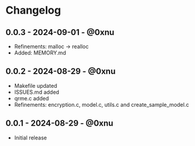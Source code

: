# Changelog

## 0.0.3 - 2024-09-01 - @0xnu

* Refinements: malloc -> realloc
* Added: MEMORY.md

## 0.0.2 - 2024-08-29 - @0xnu

* Makefile updated
* ISSUES.md added
* qrme.c added
* Refinements: encryption.c, model.c, utils.c and create_sample_model.c

## 0.0.1 - 2024-08-29 - @0xnu

* Initial release
